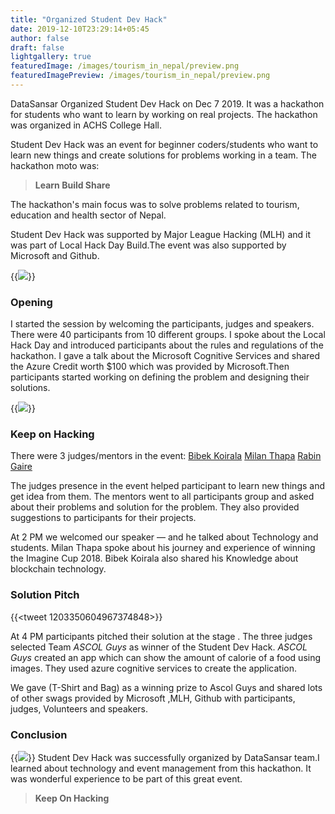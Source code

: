 ```yaml
---
title: "Organized Student Dev Hack"
date: 2019-12-10T23:29:14+05:45
author: false
draft: false
lightgallery: true
featuredImage: /images/tourism_in_nepal/preview.png
featuredImagePreview: /images/tourism_in_nepal/preview.png
---
```


DataSansar Organized Student Dev Hack on Dec 7 2019. It was a hackathon for students who want to learn by working on real projects. The hackathon was organized in ACHS College Hall.

Student Dev Hack was an event for beginner coders/students who want to learn new things and create solutions for problems working in a team. The hackathon moto was:

> **Learn Build Share**

The hackathon's main focus was to solve problems related to tourism, education and health sector of Nepal.

Student Dev Hack was supported by Major League Hacking (MLH) and it was part of Local Hack Day Build.The event was also supported by Microsoft and Github.

{{<image src="https://pbs.twimg.com/media/ELMiMr_U4AAo_fO?format=jpg&name=large">}}

### Opening

I started the session by welcoming the participants, judges and speakers. There were 40 participants from 10 different groups. I spoke about the Local Hack Day and introduced participants about the rules and regulations of the hackathon. I gave a talk about the Microsoft Cognitive Services and shared the Azure Credit worth $100 which was provided by Microsoft.Then participants started working on defining the problem and designing their solutions.

{{<image src="https://pbs.twimg.com/media/ELMiK2DUwAA3jnV?format=jpg&name=large">}}

### Keep on Hacking

There were 3 judges/mentors in the event:
[Bibek Koirala](https://www.facebook.com/bibek.koirala.3760)
[Milan Thapa](https://www.facebook.com/link2rn)
[Rabin Gaire](https://www.facebook.com/heyrabin)

The judges presence in the event helped participant to learn new things and get idea from them. The mentors went to all participants group and asked about their problems and solution for the problem. They also provided suggestions to participants for their projects.


At 2 PM we welcomed our speaker — and he talked about Technology and students. Milan Thapa spoke about his journey and experience of winning the Imagine Cup 2018. Bibek Koirala also shared his Knowledge about blockchain technology.

### Solution Pitch

{{<tweet 1203350604967374848>}}

At 4 PM participants pitched their solution at the stage . The three judges selected Team *ASCOL Guys* as winner of the Student Dev Hack. *ASCOL Guys* created an app which can show the amount of calorie of a food using images. They used azure cognitive services to create the application.

We gave (T-Shirt and Bag) as a winning prize to Ascol Guys and shared lots of other swags provided by Microsoft ,MLH, Github with participants, judges, Volunteers and speakers.

### Conclusion

{{<image src="https://pbs.twimg.com/media/ELMo_UOUUAAt7h4?format=jpg&name=medium">}}
Student Dev Hack was successfully organized by DataSansar team.I learned about technology and event management from this hackathon. It was wonderful experience to be part of this great event.

> **Keep On Hacking**

